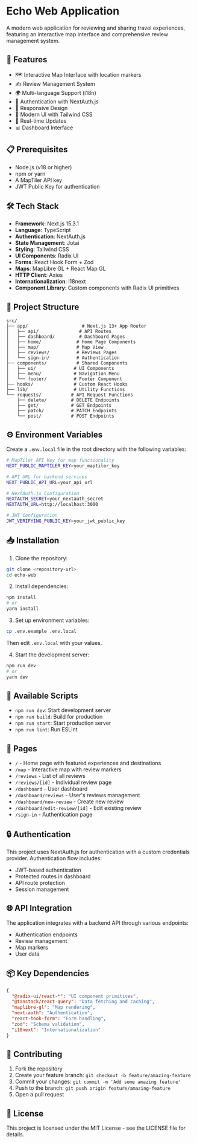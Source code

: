 # Echo Web Application

A modern web application for reviewing and sharing travel experiences, featuring an interactive map interface and comprehensive review management system.

## 🚀 Features

- 🗺️ Interactive Map Interface with location markers
- ✍️ Review Management System
- 🌍 Multi-language Support (i18n)
- 🔐 Authentication with NextAuth.js
- 📱 Responsive Design
- 🎨 Modern UI with Tailwind CSS
- 🔄 Real-time Updates
- 📊 Dashboard Interface

## 📋 Prerequisites

- Node.js (v18 or higher)
- npm or yarn
- A MapTiler API key
- JWT Public Key for authentication

## 🛠️ Tech Stack

- **Framework**: Next.js 15.3.1
- **Language**: TypeScript
- **Authentication**: NextAuth.js
- **State Management**: Jotai
- **Styling**: Tailwind CSS
- **UI Components**: Radix UI
- **Forms**: React Hook Form + Zod
- **Maps**: MapLibre GL + React Map GL
- **HTTP Client**: Axios
- **Internationalization**: i18next
- **Component Library**: Custom components with Radix UI primitives

## 📁 Project Structure

```
src/
├── app/                    # Next.js 13+ App Router
│   ├── api/               # API Routes
│   ├── dashboard/         # Dashboard Pages
│   ├── home/             # Home Page Components
│   ├── map/              # Map View
│   ├── reviews/          # Reviews Pages
│   └── sign-in/          # Authentication
├── components/           # Shared Components
│   ├── ui/              # UI Components
│   ├── menu/            # Navigation Menu
│   └── footer/          # Footer Component
├── hooks/               # Custom React Hooks
├── lib/                 # Utility Functions
└── requests/           # API Request Functions
    ├── delete/         # DELETE Endpoints
    ├── get/            # GET Endpoints
    ├── patch/          # PATCH Endpoints
    └── post/           # POST Endpoints
```

## ⚙️ Environment Variables

Create a `.env.local` file in the root directory with the following variables:

```bash
# MapTiler API Key for map functionality
NEXT_PUBLIC_MAPTILER_KEY=your_maptiler_key

# API URL for backend services
NEXT_PUBLIC_API_URL=your_api_url

# NextAuth.js Configuration
NEXTAUTH_SECRET=your_nextauth_secret
NEXTAUTH_URL=http://localhost:3000

# JWT Configuration
JWT_VERIFYING_PUBLIC_KEY=your_jwt_public_key
```

## 📥 Installation

1. Clone the repository:
```bash
git clone <repository-url>
cd echo-web
```

2. Install dependencies:
```bash
npm install
# or
yarn install
```

3. Set up environment variables:
```bash
cp .env.example .env.local
```
Then edit `.env.local` with your values.

4. Start the development server:
```bash
npm run dev
# or
yarn dev
```

## 📄 Available Scripts

- `npm run dev`: Start development server
- `npm run build`: Build for production
- `npm run start`: Start production server
- `npm run lint`: Run ESLint

## 📱 Pages

- `/` - Home page with featured experiences and destinations
- `/map` - Interactive map with review markers
- `/reviews` - List of all reviews
- `/reviews/[id]` - Individual review page
- `/dashboard` - User dashboard
- `/dashboard/reviews` - User's reviews management
- `/dashboard/new-review` - Create new review
- `/dashboard/edit-review/[id]` - Edit existing review
- `/sign-in` - Authentication page

## 🔒 Authentication

This project uses NextAuth.js for authentication with a custom credentials provider. Authentication flow includes:

- JWT-based authentication
- Protected routes in dashboard
- API route protection
- Session management

## 🌐 API Integration

The application integrates with a backend API through various endpoints:

- Authentication endpoints
- Review management
- Map markers
- User data

## 📦 Key Dependencies

```json
{
  "@radix-ui/react-*": "UI component primitives",
  "@tanstack/react-query": "Data fetching and caching",
  "maplibre-gl": "Map rendering",
  "next-auth": "Authentication",
  "react-hook-form": "Form handling",
  "zod": "Schema validation",
  "i18next": "Internationalization"
}
```

## 🤝 Contributing

1. Fork the repository
2. Create your feature branch: `git checkout -b feature/amazing-feature`
3. Commit your changes: `git commit -m 'Add some amazing feature'`
4. Push to the branch: `git push origin feature/amazing-feature`
5. Open a pull request

## 📝 License

This project is licensed under the MIT License - see the LICENSE file for details.
